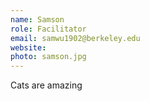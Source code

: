 ```yaml
---
name: Samson
role: Facilitator
email: samwu1902@berkeley.edu
website:
photo: samson.jpg
---
```


Cats are amazing
